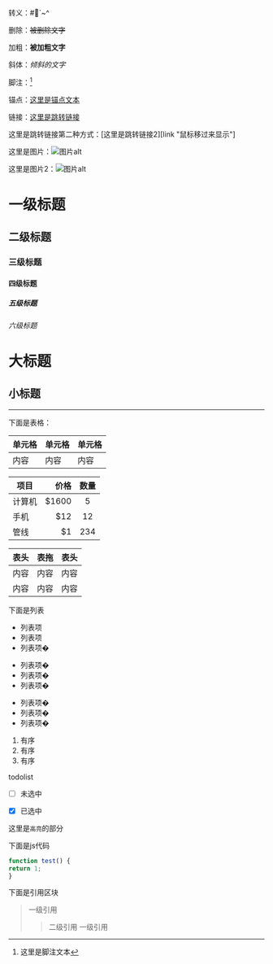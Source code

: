 转义：\#`\~\^

删除：~~被删除文字~~


加粗：**被加粗文字**


斜体：*倾斜的文字*


脚注：[^foot]


锚点：[这里是锚点文本](#abc)


链接：[这里是跳转链接](http://github.com/yandou "鼠标移过来显示")


这里是跳转链接第二种方式：[这里是跳转链接2][link "鼠标移过来显示"]


这里是图片：![图片alt](http://www.xoyo.com/favicon.ico "图片title")


这里是图片2：![图片alt][img]


# 一级标题

## 二级标题

### 三级标题

#### 四级标题

##### 五级标题

###### 六级标题


大标题
=


小标题
-


---


下面是表格：




|单元格 | 单元格 | 单元格|
|-- | -- | -- |
|内容 | 内容 | 内容 |


| 项目        | 价格   |  数量  |
| --------   | -----:  | :----:  |
| 计算机     | \$1600 |   5     |
| 手机        |   \$12   |   12   |
| 管线        |    \$1    |  234  |


表头|表拖|表头
--|--|--
内容|内容|内容
内容|内容|内容

下面是列表
- 列表项
- 列表项
- 列表项�



* 列表项�
* 列表项�
* 列表项�



+ 列表项�
+ 列表项�
+ 列表项�




1. 有序
2. 有序
3. 有序



todolist

- [ ] 未选中
- [X] 已选中


这里是`高亮`的部分



下面是js代码

```javascript
function test() {
return 1;
}
```

下面是引用区块
> 一级引用
>> 二级引用
> 一级引用




<a id="abc"></a>


[link]:http://github.com/yandou
[img]:http://www.xoyo.com/favicon.ico
[^foot]:这里是脚注文本
